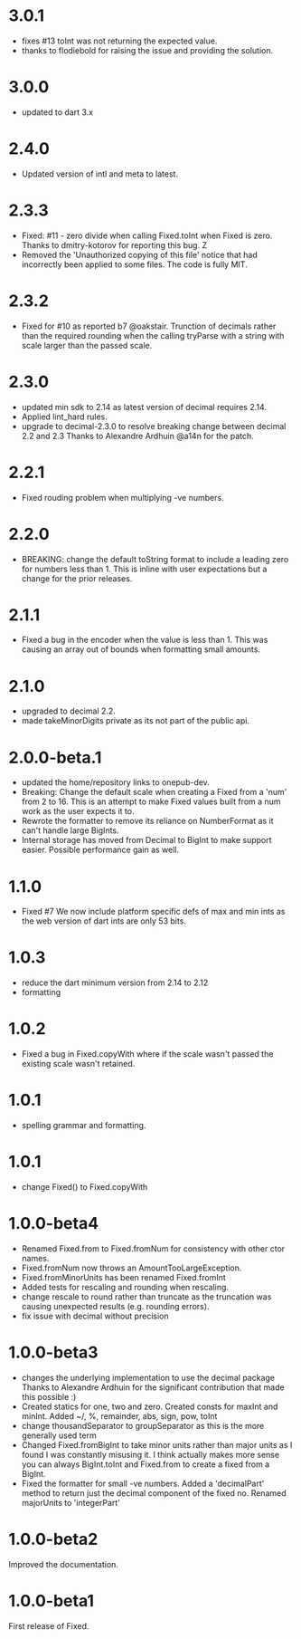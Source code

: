 # 3.0.1
- fixes #13 toInt was not returning the expected value.
- thanks to flodiebold for raising the issue and providing the solution.

# 3.0.0
- updated to dart 3.x

# 2.4.0
- Updated version of intl and meta to latest. 
# 2.3.3
- Fixed: #11 - zero divide when calling Fixed.toInt when Fixed is zero. Thanks to dmitry-kotorov for reporting this bug. Z
- Removed the 'Unauthorized copying of this file' notice that had incorrectly been applied to some files. The code is fully MIT.

# 2.3.2
- Fixed for #10 as reported b7 @oakstair. Trunction of decimals rather than the required rounding when the calling tryParse with a string with scale larger than the passed scale.

# 2.3.0
- updated min sdk to 2.14 as latest version of decimal requires 2.14.
- Applied lint_hard rules.
- upgrade to decimal-2.3.0 to resolve breaking change between decimal 2.2 and 2.3
  Thanks to Alexandre Ardhuin @a14n for the patch.

# 2.2.1
- Fixed rouding problem when multiplying -ve numbers.

# 2.2.0
- BREAKING: change the default toString format to include a leading zero for numbers less than 1.  This is inline with user expectations but a change for the prior releases.

# 2.1.1
- Fixed a bug in the encoder when the value is less than 1.
  This was causing an array out of bounds when formatting small amounts.

# 2.1.0
- upgraded to decimal 2.2.
- made takeMinorDigits private as its not part of the public api.

# 2.0.0-beta.1
- updated the home/repository links to onepub-dev.
- Breaking: Change the default scale when creating a Fixed from a 'num' from 2 to 16.  This is an attempt to make Fixed values built from a num work as the user expects it to. 
- Rewrote the formatter to remove its reliance on NumberFormat as  it can't handle large BigInts.
- Internal storage has moved from Decimal to BigInt to make support easier. Possible performance gain as well.

# 1.1.0
- Fixed #7 We now include platform specific defs of max and min ints as the web version of dart ints are only 53 bits.
# 1.0.3
- reduce the dart minimum version from 2.14 to 2.12
- formatting

# 1.0.2
- Fixed a bug in Fixed.copyWith where if the scale wasn't passed the existing scale wasn't retained.

# 1.0.1
- spelling grammar and formatting.

# 1.0.1
 - change Fixed() to Fixed.copyWith


# 1.0.0-beta4
- Renamed Fixed.from to Fixed.fromNum for consistency with other ctor names. 
- Fixed.fromNum now throws an AmountTooLargeException. 
- Fixed.fromMinorUnits has been renamed Fixed.fromInt
- Added tests for rescaling and rounding when rescaling.
- change rescale to round rather than truncate as the truncation was causing unexpected results (e.g. rounding errors).
- fix issue with decimal without precision

# 1.0.0-beta3
- changes the underlying implementation to use the decimal package
  Thanks to Alexandre Ardhuin for the significant contribution that made this possible :)
- Created statics for one, two and zero. Created consts for maxInt and minInt. Added ~/, %, remainder, abs, sign, pow, toInt
- change thousandSeparator to groupSeparator as this is the more generally used term
- Changed Fixed.fromBigInt to take minor units rather than major units as I found I was constantly misusing it. I think actually makes more sense you can always BigInt.toInt and Fixed.from to create a fixed from a BigInt.
- Fixed the formatter for small -ve numbers. Added a 'decimalPart' method to return just the decimal component of the fixed no. Renamed majorUnits to 'integerPart'

# 1.0.0-beta2
Improved the documentation.

# 1.0.0-beta1
First release of Fixed.
